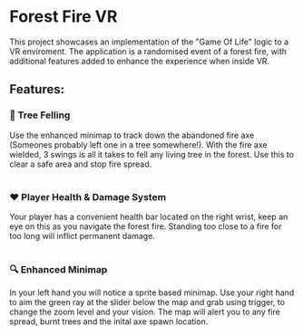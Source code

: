 # Forest Fire VR

This project showcases an implementation of the "Game Of Life" logic to a VR enviroment. The application is a randomised event of a forest fire, with additional features added to enhance the experience when inside VR.

## Features:

### :deciduous_tree: Tree Felling
Use the enhanced minimap to track down the abandoned fire axe (Someones probably left one in a tree somewhere!). With the fire axe wielded, 3 swings is all it takes to fell any living tree in the forest. Use this to clear a safe area and stop fire spread.
<br><br>


### :heart: Player Health & Damage System 
Your player has a convenient health bar located on the right wrist, keep an eye on this as you navigate the forest fire. Standing too close to a fire for too long will inflict permanent damage.
<br><br>

### :mag: Enhanced Minimap
In your left hand you will notice a sprite based minimap. Use your right hand to aim the green ray at the slider below the map and grab using trigger, to change the zoom level and your vision. The map will alert you to any fire spread, burnt trees and the inital axe spawn location.
<br><br>
